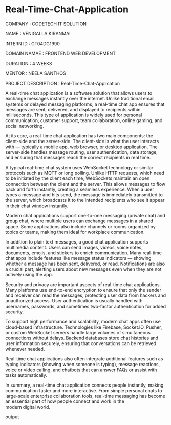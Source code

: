 # Real-Time-Chat-Application

COMPANY : CODETECH IT SOLUTION

NAME : VENIGALLA KIRANMAI

INTERN ID : CT04DG1990

DOMAIN NAMAE : FRONTEND WEB DEVELOPMENT

DURATION : 4 WEEKS

MENTOR : NEELA SANTHOS

PROJECT DESCRIPTION : Real-Time-Chat-Application

A real-time chat application is a software solution that allows users to exchange messages instantly over the internet. Unlike traditional email systems or delayed messaging platforms, a real-time chat app ensures that messages are sent, delivered, and displayed to recipients within milliseconds. This type of application is widely used for personal communication, customer support, team collaboration, online gaming, and social networking.

At its core, a real-time chat application has two main components: the client-side and the server-side. The client-side is what the user interacts with — typically a mobile app, web browser, or desktop application. The server-side handles message routing, user authentication, data storage, and ensuring that messages reach the correct recipients in real time.

A typical real-time chat system uses WebSocket technology or similar protocols such as MQTT or long polling. Unlike HTTP requests, which need to be initiated by the client each time, WebSockets maintain an open connection between the client and the server. This allows messages to flow back and forth instantly, creating a seamless experience. When a user types a message and hits send, the message is immediately transmitted to the server, which broadcasts it to the intended recipients who see it appear in their chat window instantly.

Modern chat applications support one-to-one messaging (private chat) and group chat, where multiple users can exchange messages in a shared space. Some applications also include channels or rooms organized by topics or teams, making them ideal for workplace communication.

In addition to plain text messages, a good chat application supports multimedia content. Users can send images, videos, voice notes, documents, emojis, and stickers to enrich communication. Many real-time chat apps include features like message status indicators — showing whether a message has been sent, delivered, or read. Notifications are also a crucial part, alerting users about new messages even when they are not actively using the app.

Security and privacy are important aspects of real-time chat applications. Many platforms use end-to-end encryption to ensure that only the sender and receiver can read the messages, protecting user data from hackers and unauthorized access. User authentication is usually handled with usernames, passwords, and sometimes two-factor authentication for added security.

To support high performance and scalability, modern chat apps often use cloud-based infrastructure. Technologies like Firebase, Socket.IO, Pusher, or custom WebSocket servers handle large volumes of simultaneous connections without delays. Backend databases store chat histories and user information securely, ensuring that conversations can be retrieved whenever needed.

Real-time chat applications also often integrate additional features such as typing indicators (showing when someone is typing), message reactions, voice or video calling, and chatbots that can answer FAQs or assist with tasks automatically.

In summary, a real-time chat application connects people instantly, making communication faster and more interactive. From simple personal chats to large-scale enterprise collaboration tools, real-time messaging has become an essential part of how people connect and work in the modern digital world.

output
